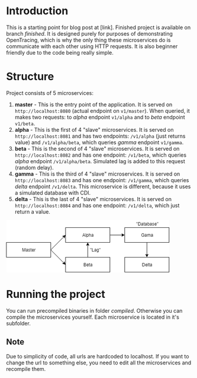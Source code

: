 # Introduction
This is a starting point for blog post at [link]. Finished project is available on branch _finished_. It is designed purely for purposes of demonstrating OpenTracing, which is why the only thing these microservices do is communicate with each other using HTTP requests. It is also beginner friendly due to the code being really simple.

# Structure
Project consists of 5 microservices:
1. __master__ - This is the entry point of the application. It is served on `http://localhost:8080` (actual endpoint on `v1/master`). When queried, it makes two requests: to _alpha_ endpoint  `v1/alpha` and to _beta_ endpoint `v1/beta`.
2. __alpha__ - This is the first of 4 "slave" microservices. It is served on `http://localhost:8081` and has two endpoints: `/v1/alpha` (just returns value) and `/v1/alpha/beta`, which queries _gamma_ endpoint `v1/gamma`.
3. __beta__ - This is the second of 4 "slave" microservices. It is served on `http://localhost:8082` and has one endpoint: `/v1/beta`, which queries _alpha_ endpoint `/v1/alpha/beta`. Simulated lag is added to this request (random delay).
4. __gamma__ - This is the third of 4 "slave" microservices. It is served on `http://localhost:8083` and has one endpoint: `/v1/gamma`, which queries _delta_ endpoint `/v1/delta`. This microservice is different, because it uses a simulated database with CDI.
5. __delta__ - This is the last of 4 "slave" microservices. It is served on `http://localhost:8084` and has one endpoint: `/v1/delta`, which just return a value.

![alt text](diagram.png "Diagram explaining microservice connections")


# Running the project
You can run precompiled binaries in folder _compiled_. Otherwise you can compile the microservices yourself. Each microservice is located in it's subfolder.

## Note
Due to simplicity of code, all urls are hardcoded to localhost. If you want to change the url to something else, you need to edit all the microservices and recompile them.